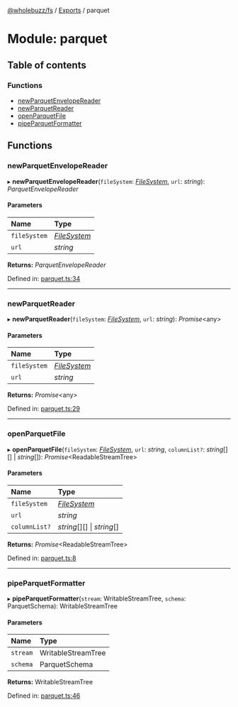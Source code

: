 [@wholebuzz/fs](../README.md) / [Exports](../modules.md) / parquet

# Module: parquet

## Table of contents

### Functions

- [newParquetEnvelopeReader](parquet.md#newparquetenvelopereader)
- [newParquetReader](parquet.md#newparquetreader)
- [openParquetFile](parquet.md#openparquetfile)
- [pipeParquetFormatter](parquet.md#pipeparquetformatter)

## Functions

### newParquetEnvelopeReader

▸ **newParquetEnvelopeReader**(`fileSystem`: [*FileSystem*](../classes/fs.filesystem.md), `url`: *string*): *ParquetEnvelopeReader*

#### Parameters

| Name | Type |
| :------ | :------ |
| `fileSystem` | [*FileSystem*](../classes/fs.filesystem.md) |
| `url` | *string* |

**Returns:** *ParquetEnvelopeReader*

Defined in: [parquet.ts:34](https://github.com/wholebuzz/fs/blob/master/src/parquet.ts#L34)

___

### newParquetReader

▸ **newParquetReader**(`fileSystem`: [*FileSystem*](../classes/fs.filesystem.md), `url`: *string*): *Promise*<any\>

#### Parameters

| Name | Type |
| :------ | :------ |
| `fileSystem` | [*FileSystem*](../classes/fs.filesystem.md) |
| `url` | *string* |

**Returns:** *Promise*<any\>

Defined in: [parquet.ts:29](https://github.com/wholebuzz/fs/blob/master/src/parquet.ts#L29)

___

### openParquetFile

▸ **openParquetFile**(`fileSystem`: [*FileSystem*](../classes/fs.filesystem.md), `url`: *string*, `columnList?`: *string*[][] \| *string*[]): *Promise*<ReadableStreamTree\>

#### Parameters

| Name | Type |
| :------ | :------ |
| `fileSystem` | [*FileSystem*](../classes/fs.filesystem.md) |
| `url` | *string* |
| `columnList?` | *string*[][] \| *string*[] |

**Returns:** *Promise*<ReadableStreamTree\>

Defined in: [parquet.ts:8](https://github.com/wholebuzz/fs/blob/master/src/parquet.ts#L8)

___

### pipeParquetFormatter

▸ **pipeParquetFormatter**(`stream`: WritableStreamTree, `schema`: ParquetSchema): WritableStreamTree

#### Parameters

| Name | Type |
| :------ | :------ |
| `stream` | WritableStreamTree |
| `schema` | ParquetSchema |

**Returns:** WritableStreamTree

Defined in: [parquet.ts:46](https://github.com/wholebuzz/fs/blob/master/src/parquet.ts#L46)

